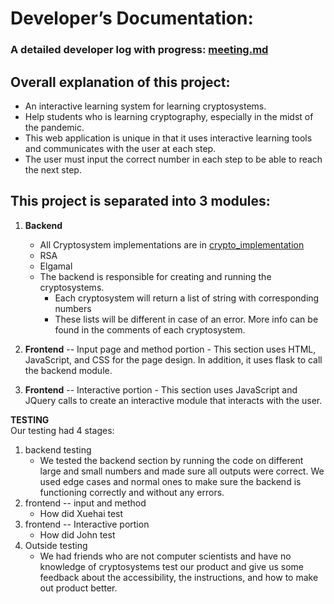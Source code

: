 # Developer’s Documentation:    

### A detailed developer log with progress: [meeting.md](https://github.com/missystem/crypto_learning_sys/blob/master/meeting.md)

## Overall explanation of this project:
* An interactive learning system for learning cryptosystems. 
* Help students who is learning cryptography, especially in the midst of the pandemic. 
* This web application is unique in that it uses interactive learning tools and communicates with the user at each step. 
* The user must input the correct number in each step to be able to reach the next step.

## This project is separated into 3 modules:
1. **Backend**
	- All Cryptosystem implementations are in [crypto_implementation](https://github.com/missystem/crypto_learning_sys/tree/master/crypto_implementation)
	- RSA 
	- Elgamal
	- The backend is responsible for creating and running the cryptosystems.
		- Each cryptosystem will return a list of string with corresponding numbers
		- These lists will be different in case of an error. More info can be found in the comments of each cryptosystem.

2. **Frontend** -- Input page and method portion
		- This section uses HTML, JavaScript, and CSS for the page design. In addition, it uses flask to call the backend module.

3. **Frontend** -- Interactive portion
		- This section uses JavaScript and JQuery calls to create an interactive module that interacts with the user.

**TESTING**    
Our testing had 4 stages:    
1. backend testing
	- We tested the backend section by running the code on different large and small numbers and made sure all outputs were correct. We used edge cases and normal ones to make sure the backend is functioning correctly and without any errors.
2. frontend -- input and method
	- How did Xuehai test
3. frontend -- Interactive portion
	- How did John test
4. Outside testing
	- We had friends who are not computer scientists and have no knowledge of cryptosystems test our product and give us some feedback about the accessibility, the instructions, and how to make out product better.








